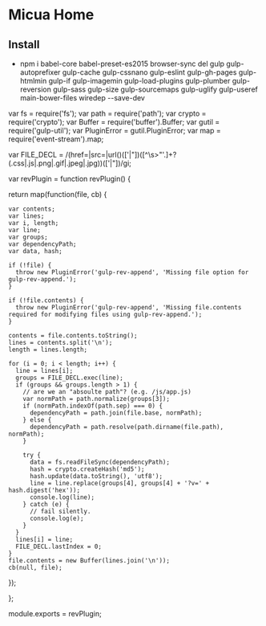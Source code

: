 # Micua Home

## Install
- npm i babel-core babel-preset-es2015 browser-sync del gulp gulp-autoprefixer gulp-cache gulp-cssnano gulp-eslint gulp-gh-pages gulp-htmlmin gulp-if gulp-imagemin gulp-load-plugins gulp-plumber gulp-reversion gulp-sass gulp-size gulp-sourcemaps gulp-uglify gulp-useref main-bower-files wiredep --save-dev




var fs = require('fs');
var path = require('path');
var crypto = require('crypto');
var Buffer = require('buffer').Buffer;
var gutil = require('gulp-util');
var PluginError = gutil.PluginError;
var map = require('event-stream').map;

var FILE_DECL = /(href=|src=|url\()(['|"])([^\s>"'.]+?(\.css|\.js|\.png|\.gif|\.jpeg|\.jpg))(['|"])/gi;

var revPlugin = function revPlugin() {

  return map(function(file, cb) {

    var contents;
    var lines;
    var i, length;
    var line;
    var groups;
    var dependencyPath;
    var data, hash;

    if (!file) {
      throw new PluginError('gulp-rev-append', 'Missing file option for gulp-rev-append.');
    }

    if (!file.contents) {
      throw new PluginError('gulp-rev-append', 'Missing file.contents required for modifying files using gulp-rev-append.');
    }

    contents = file.contents.toString();
    lines = contents.split('\n');
    length = lines.length;

    for (i = 0; i < length; i++) {
      line = lines[i];
      groups = FILE_DECL.exec(line);
      if (groups && groups.length > 1) {
        // are we an "absoulte path"? (e.g. /js/app.js)
        var normPath = path.normalize(groups[3]);
        if (normPath.indexOf(path.sep) === 0) {
          dependencyPath = path.join(file.base, normPath);
        } else {
          dependencyPath = path.resolve(path.dirname(file.path), normPath);
        }

        try {
          data = fs.readFileSync(dependencyPath);
          hash = crypto.createHash('md5');
          hash.update(data.toString(), 'utf8');
          line = line.replace(groups[4], groups[4] + '?v=' + hash.digest('hex'));
          console.log(line);
        } catch (e) {
          // fail silently.
          console.log(e);
        }
      }
      lines[i] = line;
      FILE_DECL.lastIndex = 0;
    }
    file.contents = new Buffer(lines.join('\n'));
    cb(null, file);

  });

};

module.exports = revPlugin;


